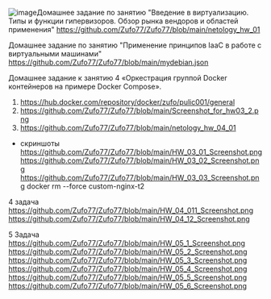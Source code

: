 ![image](https://github.com/user-attachments/assets/c8caad42-e6f6-4cff-b344-6bcc68405ae7)Домашнее задание по занятию "Введение в виртуализацию. Типы и функции гипервизоров. Обзор рынка вендоров и областей применения"
https://github.com/Zufo77/Zufo77/blob/main/netology_hw_01


Домашнее задание по занятию "Применение принципов IaaC в работе с виртуальными машинами"
https://github.com/Zufo77/Zufo77/blob/main/mydebian.json


Домашнее задание к занятию 4 «Оркестрация группой Docker контейнеров на примере Docker Compose».

1. https://hub.docker.com/repository/docker/zufo/pulic001/general
2. https://github.com/Zufo77/Zufo77/blob/main/Screenshot_for_hw03_2.png
3. https://github.com/Zufo77/Zufo77/blob/main/netology_hw_04_01
  + скриншоты
    https://github.com/Zufo77/Zufo77/blob/main/HW_03_01_Screenshot.png
    https://github.com/Zufo77/Zufo77/blob/main/HW_03_02_Screenshot.png
    https://github.com/Zufo77/Zufo77/blob/main/HW_03_03_Screenshot.png
    docker rm --force custom-nginx-t2
    
4 задача
https://github.com/Zufo77/Zufo77/blob/main/HW_04_011_Screenshot.png
https://github.com/Zufo77/Zufo77/blob/main/HW_04_12_Screenshot.png

5 Задача
https://github.com/Zufo77/Zufo77/blob/main/HW_05_1_Screenshot.png
https://github.com/Zufo77/Zufo77/blob/main/HW_05_2_Screenshot.png
https://github.com/Zufo77/Zufo77/blob/main/HW_05_3_Screenshot.png
https://github.com/Zufo77/Zufo77/blob/main/HW_05_4_Screenshot.png
https://github.com/Zufo77/Zufo77/blob/main/HW_05_5_Screenshot.png
https://github.com/Zufo77/Zufo77/blob/main/HW_05_6_Screenshot.png

